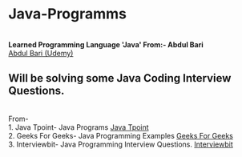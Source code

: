 <h1>Java-Programms</h1><br>
<b>Learned Programming Language 'Java' From:- Abdul Bari</b><br>
<a href="https://www.udemy.com/course/java-se-programming/?couponCode=LETSLEARNNOWPP" target="_blank">Abdul Bari (Udemy)</a>
<br>
<h2>Will be solving some Java Coding Interview Questions.</h2>
<br>
From- <br>
1. Java Tpoint- Java Programs  
<a href="https://www.javatpoint.com/java-programs" target="_blank">Java Tpoint</a>
<br>
2. Geeks For Geeks- Java Programming Examples 
<a href="https://www.geeksforgeeks.org/java-programming-examples/" target="_blank">Geeks For Geeks</a>
<br>
3. Interviewbit- Java Programming Interview Questions.
<a href="https://www.interviewbit.com/java-programming-interview-questions/" target="_blank">Interviewbit</a>
<br>



